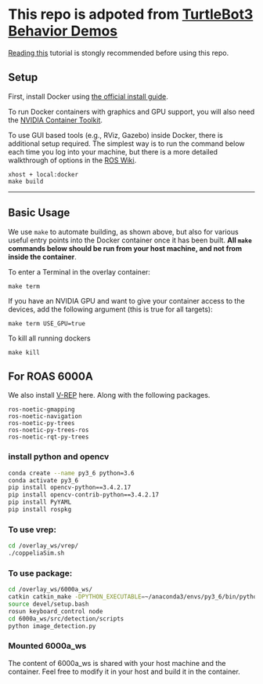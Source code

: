 # This repo is adpoted from [TurtleBot3 Behavior Demos](https://github.com/sea-bass/turtlebot3_behavior_demos)
[Reading this](https://roboticseabass.com/2021/04/21/docker-and-ros/) tutorial is stongly recommended before using this repo.

## Setup
First, install Docker using [the official install guide](https://docs.docker.com/engine/install/ubuntu/).

To run Docker containers with graphics and GPU support, you will also need the [NVIDIA Container Toolkit](https://github.com/NVIDIA/nvidia-docker).

To use GUI based tools (e.g., RViz, Gazebo) inside Docker, there is additional setup required. The simplest way is to run the command below each time you log into your machine, but there is a more detailed walkthrough of options in the [ROS Wiki](http://wiki.ros.org/docker/Tutorials/GUI).

```
xhost + local:docker
make build
```

---

## Basic Usage
We use `make` to automate building, as shown above, but also for various useful entry points into the Docker container once it has been built. **All `make` commands below should be run from your host machine, and not from inside the container**.

To enter a Terminal in the overlay container:

```
make term
```

If you have an NVIDIA GPU and want to give your container access to the devices, add the following argument (this is true for all targets):

```
make term USE_GPU=true
```

To kill all running dockers
```
make kill
```

## For ROAS 6000A
We also install [V-REP](https://www.coppeliarobotics.com/) here. Along with the following packages.

```
ros-noetic-gmapping 
ros-noetic-navigation 
ros-noetic-py-trees 
ros-noetic-py-trees-ros 
ros-noetic-rqt-py-trees
```
### install python and opencv
```bash
conda create --name py3_6 python=3.6
conda activate py3_6
pip install opencv-python==3.4.2.17
pip install opencv-contrib-python==3.4.2.17
pip install PyYAML
pip install rospkg
```

### To use vrep:
```bash
cd /overlay_ws/vrep/
./coppeliaSim.sh 
```

### To use package:
```bash
cd /overlay_ws/6000a_ws/
catkin catkin_make -DPYTHON_EXECUTABLE=~/anaconda3/envs/py3_6/bin/python
source devel/setup.bash
rosun keyboard_control node
cd 6000a_ws/src/detection/scripts
python image_detection.py
```

### Mounted 6000a_ws
The content of 6000a_ws is shared with your host machine and the container. Feel free to modify it in your host and build it in the container.

